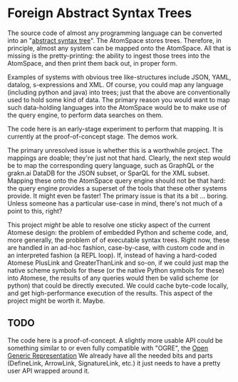 
Foreign Abstract Syntax Trees
=============================
The source code of almost any programming language can be converted into an
"[abstract syntax tree](https://en.wikipedia.org/wiki/Abstract_syntax_tree)".
The AtomSpace stores trees. Therefore, in principle, almost any system
can be mapped onto the AtomSpace. All that is missing is the pretty-printing:
the ability to ingest those trees into the AtomSpace, and then print them
back out, in proper form.

Examples of systems with obvious tree like-structures include JSON, YAML,
datalog, s-expressions and XML.  Of course, you could map any language
(including python and java) into trees; just that the above are
conventionally used to hold some kind of data. The primary reason you
would want to map such data-holding languages into the AtomSpace would
be to make use of the query engine, to perform data searches on them.

The code here is an early-stage experiment to perform that mapping. It
is currently at the proof-of-concept stage. The demos work.

The primary unresolved issue is whether this is a worthwhile project.
The mappings are doable; they're just not that hard. Clearly, the next
step would be to map the corresponding query language, such as GraphQL
or the grakn.ai DataDB for the JSON subset, or SparQL for the XML
subset.  Mapping these onto the AtomSpace query engine should not be
that hard: the query engine provides a superset of the tools that these
other systems provide. It might even be faster! The primary issue is
that its a bit ... boring.  Unless someone has a particular use-case
in mind, there's not much of a point to this, right?

This project *might* be able to resolve one sticky aspect of the current
Atomese design: the problem of embedded Python and scheme code, and,
more generally, the problem of of executable syntax trees. Right now,
these are handled in an ad-hoc fashion, case-by-case, with custom code
and in an interpreted fashion (a REPL loop). If, instead of having a
hard-coded Atomese PlusLink and GreaterThanLink and so-on, if we could
just map the native scheme symbols for these (or the native Python
symbols for these) into Atomese, the results of any queries would then
be valid scheme (or python) that could be directly executed. We could
cache byte-code locally, and get high-performance execution of the
results.  This aspect of the project might be worth it. Maybe.

TODO
----
The code here is a proof-of-concept. A slightly more usable API could
be something similar to or even fully compatible with "OGRE", the
[Open Generic Representation](http://binaryanalysisplatform.github.io/bap/api/odoc/ogre/Ogre/index.html)
We already have all the needed bits and parts (DefineLink, ArrowLink,
SignatureLink, etc.) it just needs to have a pretty user API wrapped
around it.
